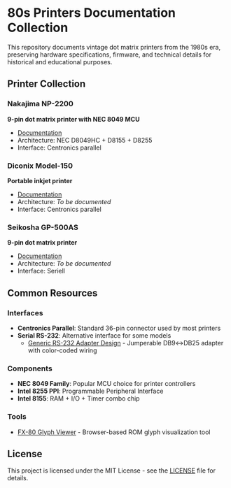 # 80s Printers Documentation Collection

This repository documents vintage dot matrix printers from the 1980s era, preserving hardware specifications, firmware, and technical details for historical and educational purposes.

## Printer Collection

### Nakajima NP-2200
**9-pin dot matrix printer with NEC 8049 MCU**
- [Documentation](printers/nakajima-np-2200/)
- Architecture: NEC D8049HC + D8155 + D8255
- Interface: Centronics parallel

### Diconix Model-150
**Portable inkjet printer**
- [Documentation](printers/diconix-model-150/)
- Architecture: *To be documented*
- Interface: Centronics parallel

### Seikosha GP-500AS
**9-pin dot matrix printer**
- [Documentation](printers/seikosha-gp-500as/)
- Architecture: *To be documented*
- Interface: Seriell

## Common Resources

### Interfaces
- **Centronics Parallel**: Standard 36-pin connector used by most printers
- **Serial RS-232**: Alternative interface for some models
  - [Generic RS-232 Adapter Design](common/interfaces/RS232_Adapter_Layout.md) - Jumperable DB9↔DB25 adapter with color-coded wiring

### Components
- **NEC 8049 Family**: Popular MCU choice for printer controllers
- **Intel 8255 PPI**: Programmable Peripheral Interface
- **Intel 8155**: RAM + I/O + Timer combo chip

### Tools
- [FX-80 Glyph Viewer](tools/fx80-viewer.html) - Browser-based ROM glyph visualization tool

## License

This project is licensed under the MIT License - see the [LICENSE](LICENSE) file for details.
